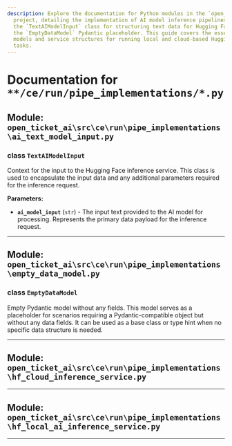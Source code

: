 ```yaml
---
description: Explore the documentation for Python modules in the `open_ticket_ai`
  project, detailing the implementation of AI model inference pipelines. Learn about
  the `TextAIModelInput` class for structuring text data for Hugging Face models and
  the `EmptyDataModel` Pydantic placeholder. This guide covers the essential data
  models and service structures for running local and cloud-based Hugging Face inference
  tasks.
---
```

# Documentation for `**/ce/run/pipe_implementations/*.py`

## Module: `open_ticket_ai\src\ce\run\pipe_implementations\ai_text_model_input.py`


### <span style='text-info'>class</span> `TextAIModelInput`

Context for the input to the Hugging Face inference service.
This class is used to encapsulate the input data and any additional parameters
required for the inference request.

**Parameters:**

- **`ai_model_input`** (`str`) - The input text provided to the AI model for processing.
Represents the primary data payload for the inference request.


---

## Module: `open_ticket_ai\src\ce\run\pipe_implementations\empty_data_model.py`


### <span style='text-info'>class</span> `EmptyDataModel`

Empty Pydantic model without any fields.
This model serves as a placeholder for scenarios requiring a Pydantic-compatible
object but without any data fields. It can be used as a base class or type hint
when no specific data structure is needed.


---

## Module: `open_ticket_ai\src\ce\run\pipe_implementations\hf_cloud_inference_service.py`



---

## Module: `open_ticket_ai\src\ce\run\pipe_implementations\hf_local_ai_inference_service.py`



---
